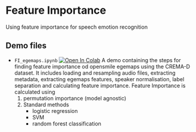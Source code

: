 # Feature Importance
Using feature importance for speech emotion recognition

## Demo files
- `FI_egemaps.ipynb` [![Open In Colab](https://colab.research.google.com/assets/colab-badge.svg)](https://colab.research.google.com/github/satvik-dixit/feature_importance/blob/main/FI_egemaps.ipynb) A demo containing the steps for finding feature importance od opensmile egemaps using the CREMA-D dataset. It includes loading and resampling audio files, extracting metadata, extracting egemaps features, speaker normalisation, label separation and calculating feature importance. Feature Importance is calculated using 
  1. permutation importance (model agnostic)
  2. Standard methods
      - logistic regression
      - SVM
      - random forest classification
